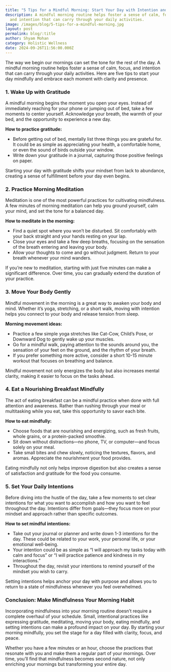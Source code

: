 ```yaml
---
title: "5 Tips for a Mindful Morning: Start Your Day with Intention and Clarity"
description: A mindful morning routine helps foster a sense of calm, focus,
  and intention that can carry through your daily activities.
image: /images/blog/5-tips-for-a-mindful-morning.jpg
layout: post
permalink: blog/:title
author: Shyam Mohan
category: Holistic Wellness
date: 2024-09-26T11:56:00.000Z
---
```


The way we begin our mornings can set the tone for the rest of the day. A mindful morning routine helps foster a sense of calm, focus, and intention that can carry through your daily activities. Here are five tips to start your day mindfully and embrace each moment with clarity and presence.

### 1. **Wake Up with Gratitude**

A mindful morning begins the moment you open your eyes. Instead of immediately reaching for your phone or jumping out of bed, take a few moments to center yourself. Acknowledge your breath, the warmth of your bed, and the opportunity to experience a new day.

**How to practice gratitude:**

-   Before getting out of bed, mentally list three things you are grateful for. It could be as simple as appreciating your health, a comfortable home, or even the sound of birds outside your window.
-   Write down your gratitude in a journal, capturing those positive feelings on paper.

Starting your day with gratitude shifts your mindset from lack to abundance, creating a sense of fulfillment before your day even begins.

### 2. **Practice Morning Meditation**

Meditation is one of the most powerful practices for cultivating mindfulness. A few minutes of morning meditation can help you ground yourself, calm your mind, and set the tone for a balanced day.

**How to meditate in the morning:**

-   Find a quiet spot where you won’t be disturbed. Sit comfortably with your back straight and your hands resting on your lap.
-   Close your eyes and take a few deep breaths, focusing on the sensation of the breath entering and leaving your body.
-   Allow your thoughts to come and go without judgment. Return to your breath whenever your mind wanders.

If you’re new to meditation, starting with just five minutes can make a significant difference. Over time, you can gradually extend the duration of your practice.

### 3. **Move Your Body Gently**

Mindful movement in the morning is a great way to awaken your body and mind. Whether it’s yoga, stretching, or a short walk, moving with intention helps you connect to your body and release tension from sleep.

**Morning movement ideas:**

-   Practice a few simple yoga stretches like Cat-Cow, Child’s Pose, or Downward Dog to gently wake up your muscles.
-   Go for a mindful walk, paying attention to the sounds around you, the sensation of your feet on the ground, and the rhythm of your breath.
-   If you prefer something more active, consider a short 10-15 minute workout that focuses on breathing and balance.

Mindful movement not only energizes the body but also increases mental clarity, making it easier to focus on the tasks ahead.

### 4. **Eat a Nourishing Breakfast Mindfully**

The act of eating breakfast can be a mindful practice when done with full attention and awareness. Rather than rushing through your meal or multitasking while you eat, take this opportunity to savor each bite.

**How to eat mindfully:**

-   Choose foods that are nourishing and energizing, such as fresh fruits, whole grains, or a protein-packed smoothie.
-   Sit down without distractions—no phone, TV, or computer—and focus solely on your meal.
-   Take small bites and chew slowly, noticing the textures, flavors, and aromas. Appreciate the nourishment your food provides.

Eating mindfully not only helps improve digestion but also creates a sense of satisfaction and gratitude for the food you consume.

### 5. **Set Your Daily Intentions**

Before diving into the hustle of the day, take a few moments to set clear intentions for what you want to accomplish and how you want to feel throughout the day. Intentions differ from goals—they focus more on your mindset and approach rather than specific outcomes.

**How to set mindful intentions:**

-   Take out your journal or planner and write down 1-3 intentions for the day. These could be related to your work, your personal life, or your emotional well-being.
-   Your intention could be as simple as “I will approach my tasks today with calm and focus” or “I will practice patience and kindness in my interactions.”
-   Throughout the day, revisit your intentions to remind yourself of the mindset you wish to carry.

Setting intentions helps anchor your day with purpose and allows you to return to a state of mindfulness whenever you feel overwhelmed.

### Conclusion: Make Mindfulness Your Morning Habit

Incorporating mindfulness into your morning routine doesn’t require a complete overhaul of your schedule. Small, intentional practices like expressing gratitude, meditating, moving your body, eating mindfully, and setting intentions can make a profound impact on your day. By starting your morning mindfully, you set the stage for a day filled with clarity, focus, and peace.

Whether you have a few minutes or an hour, choose the practices that resonate with you and make them a regular part of your mornings. Over time, you’ll find that mindfulness becomes second nature, not only enriching your mornings but transforming your entire day.
